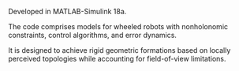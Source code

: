 Developed in MATLAB-Simulink 18a.

The code comprises models for wheeled robots with nonholonomic constraints, control algorithms, and error dynamics. 

It is designed to achieve rigid geometric formations based on locally perceived topologies while accounting for field-of-view limitations.
